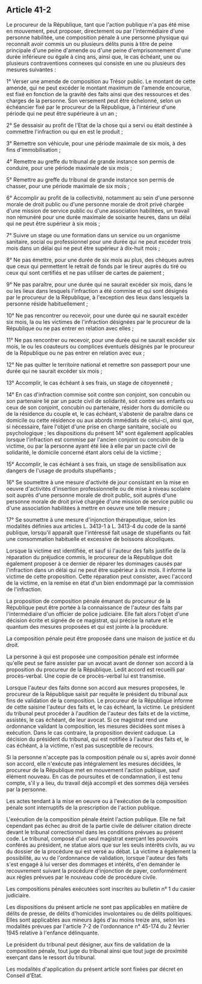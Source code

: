 Article 41-2
----
Le procureur de la République, tant que l'action publique n'a pas été mise en
mouvement, peut proposer, directement ou par l'intermédiaire d'une personne
habilitée, une composition pénale à une personne physique qui reconnaît avoir
commis un ou plusieurs délits punis à titre de peine principale d'une peine
d'amende ou d'une peine d'emprisonnement d'une durée inférieure ou égale à cinq
ans, ainsi que, le cas échéant, une ou plusieurs contraventions connexes qui
consiste en une ou plusieurs des mesures suivantes :

1° Verser une amende de composition au Trésor public. Le montant de cette
amende, qui ne peut excéder le montant maximum de l'amende encourue, est fixé en
fonction de la gravité des faits ainsi que des ressources et des charges de la
personne. Son versement peut être échelonné, selon un échéancier fixé par le
procureur de la République, à l'intérieur d'une période qui ne peut être
supérieure à un an ;

2° Se dessaisir au profit de l'Etat de la chose qui a servi ou était destinée à
commettre l'infraction ou qui en est le produit ;

3° Remettre son véhicule, pour une période maximale de six mois, à des fins
d'immobilisation ;

4° Remettre au greffe du tribunal de grande instance son permis de conduire,
pour une période maximale de six mois ;

5° Remettre au greffe du tribunal de grande instance son permis de chasser, pour
une période maximale de six mois ;

6° Accomplir au profit de la collectivité, notamment au sein d'une personne
morale de droit public ou d'une personne morale de droit privé chargée d'une
mission de service public ou d'une association habilitées, un travail non
rémunéré pour une durée maximale de soixante heures, dans un délai qui ne peut
être supérieur à six mois ;

7° Suivre un stage ou une formation dans un service ou un organisme sanitaire,
social ou professionnel pour une durée qui ne peut excéder trois mois dans un
délai qui ne peut être supérieur à dix-huit mois ;

8° Ne pas émettre, pour une durée de six mois au plus, des chèques autres que
ceux qui permettent le retrait de fonds par le tireur auprès du tiré ou ceux qui
sont certifiés et ne pas utiliser de cartes de paiement ;

9° Ne pas paraître, pour une durée qui ne saurait excéder six mois, dans le ou
les lieux dans lesquels l'infraction a été commise et qui sont désignés par le
procureur de la République, à l'exception des lieux dans lesquels la personne
réside habituellement ;

10° Ne pas rencontrer ou recevoir, pour une durée qui ne saurait excéder six
mois, la ou les victimes de l'infraction désignées par le procureur de la
République ou ne pas entrer en relation avec elles ;

11° Ne pas rencontrer ou recevoir, pour une durée qui ne saurait excéder six
mois, le ou les coauteurs ou complices éventuels désignés par le procureur de la
République ou ne pas entrer en relation avec eux ;

12° Ne pas quitter le territoire national et remettre son passeport pour une
durée qui ne saurait excéder six mois ;

13° Accomplir, le cas échéant à ses frais, un stage de citoyenneté ;

14° En cas d'infraction commise soit contre son conjoint, son concubin ou son
partenaire lié par un pacte civil de solidarité, soit contre ses enfants ou ceux
de son conjoint, concubin ou partenaire, résider hors du domicile ou de la
résidence du couple et, le cas échéant, s'abstenir de paraître dans ce domicile
ou cette résidence ou aux abords immédiats de celui-ci, ainsi que, si
nécessaire, faire l'objet d'une prise en charge sanitaire, sociale ou
psychologique ; les dispositions du présent 14° sont également applicables
lorsque l'infraction est commise par l'ancien conjoint ou concubin de la
victime, ou par la personne ayant été liée à elle par un pacte civil de
solidarité, le domicile concerné étant alors celui de la victime ;

15° Accomplir, le cas échéant à ses frais, un stage de sensibilisation aux
dangers de l'usage de produits stupéfiants ;

16° Se soumettre à une mesure d'activité de jour consistant en la mise en oeuvre
d'activités d'insertion professionnelle ou de mise à niveau scolaire soit auprès
d'une personne morale de droit public, soit auprès d'une personne morale de
droit privé chargée d'une mission de service public ou d'une association
habilitées à mettre en oeuvre une telle mesure ;

17° Se soumettre à une mesure d'injonction thérapeutique, selon les modalités
définies aux articles L. 3413-1 à L. 3413-4 du code de la santé publique,
lorsqu'il apparaît que l'intéressé fait usage de stupéfiants ou fait une
consommation habituelle et excessive de boissons alcooliques.

Lorsque la victime est identifiée, et sauf si l'auteur des faits justifie de la
réparation du préjudice commis, le procureur de la République doit également
proposer à ce dernier de réparer les dommages causés par l'infraction dans un
délai qui ne peut être supérieur à six mois. Il informe la victime de cette
proposition. Cette réparation peut consister, avec l'accord de la victime, en la
remise en état d'un bien endommagé par la commission de l'infraction.

La proposition de composition pénale émanant du procureur de la République peut
être portée à la connaissance de l'auteur des faits par l'intermédiaire d'un
officier de police judiciaire. Elle fait alors l'objet d'une décision écrite et
signée de ce magistrat, qui précise la nature et le quantum des mesures
proposées et qui est jointe à la procédure.

La composition pénale peut être proposée dans une maison de justice et du droit.

La personne à qui est proposée une composition pénale est informée qu'elle peut
se faire assister par un avocat avant de donner son accord à la proposition du
procureur de la République. Ledit accord est recueilli par procès-verbal. Une
copie de ce procès-verbal lui est transmise.

Lorsque l'auteur des faits donne son accord aux mesures proposées, le procureur
de la République saisit par requête le président du tribunal aux fins de
validation de la composition. Le procureur de la République informe de cette
saisine l'auteur des faits et, le cas échéant, la victime. Le président du
tribunal peut procéder à l'audition de l'auteur des faits et de la victime,
assistés, le cas échéant, de leur avocat. Si ce magistrat rend une ordonnance
validant la composition, les mesures décidées sont mises à exécution. Dans le
cas contraire, la proposition devient caduque. La décision du président du
tribunal, qui est notifiée à l'auteur des faits et, le cas échéant, à la
victime, n'est pas susceptible de recours.

Si la personne n'accepte pas la composition pénale ou si, après avoir donné son
accord, elle n'exécute pas intégralement les mesures décidées, le procureur de
la République met en mouvement l'action publique, sauf élément nouveau. En cas
de poursuites et de condamnation, il est tenu compte, s'il y a lieu, du travail
déjà accompli et des sommes déjà versées par la personne.

Les actes tendant à la mise en oeuvre ou à l'exécution de la composition pénale
sont interruptifs de la prescription de l'action publique.

L'exécution de la composition pénale éteint l'action publique. Elle ne fait
cependant pas échec au droit de la partie civile de délivrer citation directe
devant le tribunal correctionnel dans les conditions prévues au présent code. Le
tribunal, composé d'un seul magistrat exerçant les pouvoirs conférés au
président, ne statue alors que sur les seuls intérêts civils, au vu du dossier
de la procédure qui est versé au débat. La victime a également la possibilité,
au vu de l'ordonnance de validation, lorsque l'auteur des faits s'est engagé à
lui verser des dommages et intérêts, d'en demander le recouvrement suivant la
procédure d'injonction de payer, conformément aux règles prévues par le nouveau
code de procédure civile.

Les compositions pénales exécutées sont inscrites au bulletin n° 1 du casier
judiciaire.

Les dispositions du présent article ne sont pas applicables en matière de délits
de presse, de délits d'homicides involontaires ou de délits politiques. Elles
sont applicables aux mineurs âgés d'au moins treize ans, selon les modalités
prévues par l'article 7-2 de l'ordonnance n° 45-174 du 2 février 1945 relative à
l'enfance délinquante.

Le président du tribunal peut désigner, aux fins de validation de la composition
pénale, tout juge du tribunal ainsi que tout juge de proximité exerçant dans le
ressort du tribunal.

Les modalités d'application du présent article sont fixées par décret en Conseil
d'Etat.
